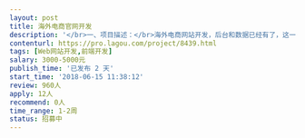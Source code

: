 ```yaml
---                
layout: post       
title: 海外电商官网开发           
description: '</br>一、项目描述：</br>海外电商网站开发，后台和数据已经有了，这一次就是改设计样式；</br>差不多11个页面，需要适配移动端；</br></br>二、主要功能点：</br>购物车、商品展示、产品介绍、企业介绍</br></br>三、目前的线上网站：</br>https://www.andiamoluggage.com/</br></br>四、人员要求：</br>1、企业官网开发经验，能百分之百还原设计稿；</br>2、精通HTML5、CSS3、JS等；</br>3、良好的沟通能力和契约精神。</br>'     
contenturl: https://pro.lagou.com/project/8439.html      
tags: [Web网站开发,前端开发]            
salary: 3000-5000元          
publish_time: '已发布 2 天'         
start_time: '2018-06-15 11:38:12'           
review: 960人                   
apply: 12人                   
recommend: 0人                   
time_range: 1-2周              
status: 招募中                  
---                 
```

